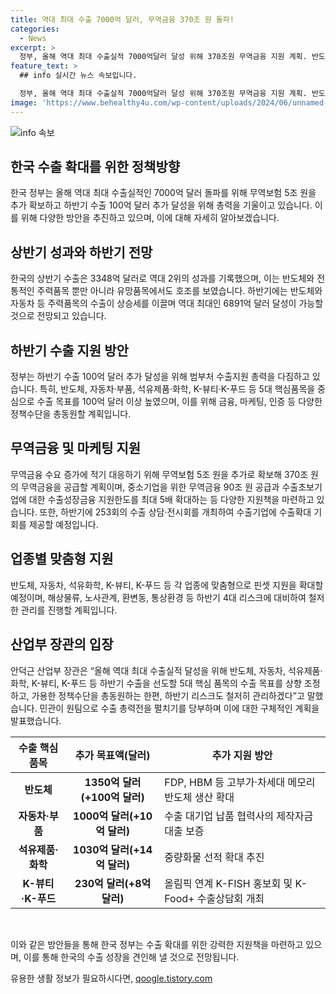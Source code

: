 ```yaml
---
title: 역대 최대 수출 7000억 달러, 무역금융 370조 원 돌파!
categories:
  - News
excerpt: >
  정부, 올해 역대 최대 수출실적 7000억달러 달성 위해 370조원 무역금융 지원 계획. 반도체, 자동차 등 주력품목 수출 확대를 위해 정부가 5조원 무역보험 추가 확보. 수출기업 지원 강화, 마케팅, 인증 등 3대 수출지원 인프라 확대. 무역금융 90조원 중소·중견기업 지원, 해외인증 119 신설 등 수출 성장 모멘텀 확보. 정부, 하반기 수출 목표를 100억 달러 이상 상향 조정. 총부처 공조로 4대 리스크에 대응 지원.
feature_text: >
  ## info 실시간 뉴스 속보입니다.

  정부, 올해 역대 최대 수출실적 7000억달러 달성 위해 370조원 무역금융 지원 계획. 반도체, 자동차 등 주력품목 수출 확대를 위해 정부가 5조원 무역보험 추가 확보. 수출기업 지원 강화, 마케팅, 인증 등 3대 수출지원 인프라 확대. 무역금융 90조원 중소·중견기업 지원, 해외인증 119 신설 등 수출 성장 모멘텀 확보. 정부, 하반기 수출 목표를 100억 달러 이상 상향 조정. 총부처 공조로 4대 리스크에 대응 지원.
image: 'https://www.behealthy4u.com/wp-content/uploads/2024/06/unnamed-file.png'
---
```


<p><img src="https://www.behealthy4u.com/wp-content/uploads/2024/06/unnamed-file.png" alt="info 속보" /></p>

<h2 data-ke-size="size26">한국 수출 확대를 위한 정책방향</h2>

<p data-ke-size="size16">한국 정부는 올해 역대 최대 수출실적인 7000억 달러 돌파를 위해 무역보험 5조 원을 추가 확보하고 하반기 수출 100억 달러 추가 달성을 위해 총력을 기울이고 있습니다. 이를 위해 다양한 방안을 추진하고 있으며, 이에 대해 자세히 알아보겠습니다.</p>

<h2 data-ke-size="size26">상반기 성과와 하반기 전망</h2>

<p data-ke-size="size16">한국의 상반기 수출은 3348억 달러로 역대 2위의 성과를 기록했으며, 이는 반도체와 전통적인 주력품목 뿐만 아니라 유망품목에서도 호조를 보였습니다. 하반기에는 반도체와 자동차 등 주력품목의 수출이 상승세를 이끌며 역대 최대인 6891억 달러 달성이 가능할 것으로 전망되고 있습니다.</p>

<h2 data-ke-size="size26">하반기 수출 지원 방안</h2>

<p data-ke-size="size16">정부는 하반기 수출 100억 달러 추가 달성을 위해 범부처 수출지원 총력을 다짐하고 있습니다. 특히, 반도체, 자동차·부품, 석유제품·화학, K-뷰티·K-푸드 등 5대 핵심품목을 중심으로 수출 목표를 100억 달러 이상 높였으며, 이를 위해 금융, 마케팅, 인증 등 다양한 정책수단을 총동원할 계획입니다.</p>

<h2 data-ke-size="size26">무역금융 및 마케팅 지원</h2>

<p data-ke-size="size16">무역금융 수요 증가에 적기 대응하기 위해 무역보험 5조 원을 추가로 확보해 370조 원의 무역금융을 공급할 계획이며, 중소기업을 위한 무역금융 90조 원 공급과 수출초보기업에 대한 수출성장금융 지원한도를 최대 5배 확대하는 등 다양한 지원책을 마련하고 있습니다. 또한, 하반기에 253회의 수출 상담·전시회를 개최하여 수출기업에 수출확대 기회를 제공할 예정입니다.</p>

<h2 data-ke-size="size26">업종별 맞춤형 지원</h2>

<p data-ke-size="size16">반도체, 자동차, 석유화학, K-뷰티, K-푸드 등 각 업종에 맞춤형으로 핀셋 지원을 확대할 예정이며, 해상물류, 노사관계, 환변동, 통상환경 등 하반기 4대 리스크에 대비하여 철저한 관리를 진행할 계획입니다.</p>

<h2 data-ke-size="size26">산업부 장관의 입장</h2>

<p data-ke-size="size16">안덕근 산업부 장관은 “올해 역대 최대 수출실적 달성을 위해 반도체, 자동차, 석유제품·화학, K-뷰티, K-푸드 등 하반기 수출을 선도할 5대 핵심 품목의 수출 목표를 상향 조정하고, 가용한 정책수단을 총동원하는 한편, 하반기 리스크도 철저히 관리하겠다”고 말했습니다. 민관이 원팀으로 수출 총력전을 펼치기를 당부하며 이에 대한 구체적인 계획을 발표했습니다.</p>

<table>
    <thead>
        <tr>
            <th><b>수출 핵심 품목</b></th>
            <th><b>추가 목표액(달러)</b></th>
            <th><b>추가 지원 방안</b></th>
        </tr>
    </thead>
    <tbody>
        <tr>
            <td style="text-align: center; height: 17px;"><b>반도체</b></td>
            <td style="text-align: center; height: 17px;"><b>1350억 달러(+100억 달러)</b></td>
            <td>FDP, HBM 등 고부가·차세대 메모리반도체 생산 확대</td>
        </tr>
        <tr>
            <td style="text-align: center; height: 17px;"><b>자동차·부품</b></td>
            <td style="text-align: center; height: 17px;"><b>1000억 달러(+10억 달러)</b></td>
            <td>수출 대기업 납품 협력사의 제작자금 대출 보증</td>
        </tr>
        <tr>
            <td style="text-align: center; height: 17px;"><b>석유제품·화학</b></td>
            <td style="text-align: center; height: 17px;"><b>1030억 달러(+14억 달러)</b></td>
            <td>중량화물 선적 확대 추진</td>
        </tr>
        <tr>
            <td style="text-align: center; height: 17px;"><b>K-뷰티·K-푸드</b></td>
            <td style="text-align: center; height: 17px;"><b>230억 달러(+8억 달러)</b></td>
            <td>올림픽 연계 K-FISH 홍보회 및 K-Food+ 수출상담회 개최</td>
        </tr>
    </tbody>
</table>

<p data-ke-size="size16">&nbsp;</p>

<p>이와 같은 방안들을 통해 한국 정부는 수출 확대를 위한 강력한 지원책을 마련하고 있으며, 이를 통해 한국의 수출 성장을 견인해 낼 것으로 전망됩니다.</p>
유용한 생활 정보가 필요하시다면, <a href="https://qoogle.tistory.com" rel="dofollow">qoogle.tistory.com</a>


